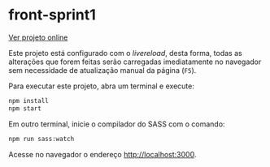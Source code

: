 # front-sprint1

[Ver projeto online](https://thirsty-hodgkin-1abe18.netlify.app)

Este projeto está configurado com o _livereload_, desta forma, todas as alterações que forem feitas serão carregadas imediatamente no navegador sem necessidade de atualização manual da página (`F5`).

Para executar este projeto, abra um terminal e execute:

```bash
npm install
npm start
```

Em outro terminal, inicie o compilador do SASS com o comando:

```bash
npm run sass:watch
```

Acesse no navegador o endereço <http://localhost:3000>.

